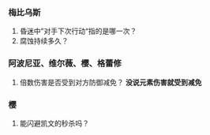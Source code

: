 ### 梅比乌斯
1. 昏迷中”对手下次行动“指的是哪一次？
2. 腐蚀持续多久？

### 阿波尼亚、维尔薇、樱、格蕾修
1. 倍数伤害是否受到对方防御减免？ **没说元素伤害就受到减免**

### 樱
1. 能闪避凯文的秒杀吗？